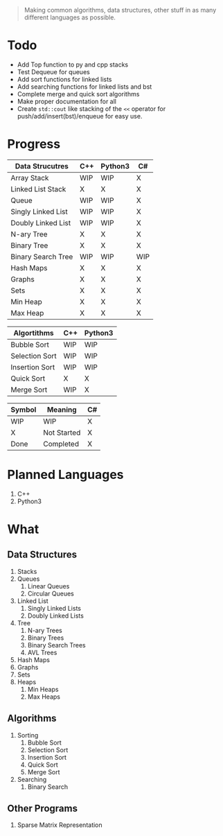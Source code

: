 > Making common algorithms, data structures, other stuff in as many different languages as possible.

# Todo
- Add Top function to py and cpp stacks
- Test Dequeue for queues
- Add sort functions for linked lists
- Add searching functions for linked lists and bst
- Complete merge and quick sort algorithms
- Make proper documentation for all
- Create `std::cout` like stacking of the `<<` operator for push/add/insert(bst)/enqueue for easy use.

# Progress

| Data Strucutres |C++|Python3|C#|
|---|---|-------|---|
| Array Stack| WIP | WIP | X |
| Linked List Stack| X | X | X |
| Queue | WIP | WIP | X |
| Singly Linked List | WIP | WIP | X |
| Doubly Linked List | WIP | WIP | X |
| N-ary Tree | X | X | X |
| Binary Tree | X | X | X |
| Binary Search Tree | WIP | WIP | WIP |
| Hash Maps | X | X | X |
| Graphs | X | X | X |
| Sets | X | X | X |
| Min Heap | X | X | X |
| Max Heap| X | X | X |


| Algortithms |C++|Python3|
|---|---|-------|
| Bubble Sort | WIP | WIP |
| Selection Sort | WIP | WIP |
| Insertion Sort | WIP | WIP |
| Quick Sort | X | X |
| Merge Sort | WIP | X |


| Symbol | Meaning | C# |
|--------|---------|---|
| WIP | WIP | X |
| X | Not Started | X |
| Done | Completed | X |

# Planned Languages
1. C++
2. Python3
# What
## Data Structures
1. Stacks
2. Queues
    1. Linear Queues
    2. Circular Queues
3. Linked List
    1. Singly Linked Lists
    2. Doubly Linked Lists
4. Tree
    1. N-ary Trees
    2. Binary Trees
    3. Binary Search Trees
    4. AVL Trees
5. Hash Maps
6. Graphs
7. Sets
8. Heaps
    1. Min Heaps
    2. Max Heaps
## Algorithms
1. Sorting
    1. Bubble Sort
    2. Selection Sort
    3. Insertion Sort
    4. Quick Sort
    5. Merge Sort
2. Searching
    1. Binary Search
## Other Programs
1. Sparse Matrix Representation
